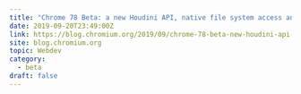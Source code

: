 ```yaml
---
title: "Chrome 78 Beta: a new Houdini API, native file system access and more"
date: 2019-09-20T23:49:00Z
link: https://blog.chromium.org/2019/09/chrome-78-beta-new-houdini-api-native.html?utm_medium=RSS&utm_source=hune
site: blog.chromium.org
topic: Webdev
category:
  - beta
draft: false
---
```

